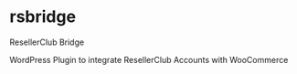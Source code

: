 # rsbridge
ResellerClub Bridge

WordPress Plugin to integrate ResellerClub Accounts with WooCommerce
